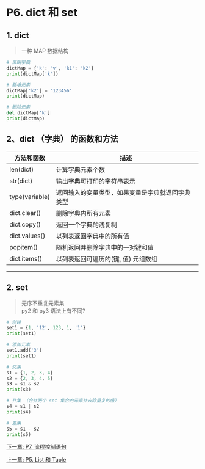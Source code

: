 # P6. dict 和 set

## 1. dict

> 一种 MAP 数据结构

```python
# 声明字典
dictMap = {'k': 'v', 'k1': 'k2'}
print(dictMap['k'])

# 新增元素
dictMap['k2'] = '123456'
print(dictMap)

# 删除元素
del dictMap['k']
print(dictMap)
```

## 2、dict （字典） 的函数和方法

| 方法和函数          | 描述                       |
|----------------|--------------------------|
| len(dict)      | 计算字典元素个数                 |
| str(dict)      | 输出字典可打印的字符串表示            |
| type(variable) | 返回输入的变量类型，如果变量是字典就返回字典类型 |
| dict.clear()   | 删除字典内所有元素                |
| dict.copy()    | 返回一个字典的浅复制               |
| dict.values()  | 以列表返回字典中的所有值             |
| popitem()      | 随机返回并删除字典中的一对键和值         |
| dict.items()   | 以列表返回可遍历的(键, 值) 元组数组     |

---

## 2. set

> 无序不重复元素集\
> py2 和 py3 语法上有不同?

```python
# 创建
set1 = {1, '12', 123, 1, '1'}
print(set1)

# 添加元素
set1.add('3')
print(set1)

# 交集
s1 = {1, 2, 3, 4}
s2 = {2, 3, 4, 5}
s3 = s1 & s2
print(s3)

# 并集 （合并两个 set 集合的元素并去除重复的值）
s4 = s1 | s2
print(s4)

# 差集
s5 = s1 - s2
print(s5)
```

[下一章: P7. 流程控制语句](../p7-control-statemant/README.md)

[上一章: P5. List 和 Tuple](../p5-array/README.md)

